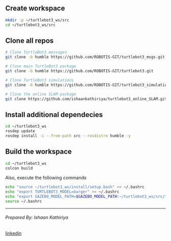 
## Create workspace

```bash
mkdir -p ~/turtlebot3_ws/src
cd ~/turtlebot3_ws/src
```


## Clone all repos

```bash
# Clone TurtleBot3 messages
git clone -b humble https://github.com/ROBOTIS-GIT/turtlebot3_msgs.git

# Clone main TurtleBot3 package
git clone -b humble https://github.com/ROBOTIS-GIT/turtlebot3.git

# Clone TurtleBot3 simulations
git clone -b humble https://github.com/ROBOTIS-GIT/turtlebot3_simulations.git

# Clone the online SLAM package
git clone https://github.com/ishaankathiriya/turtlebot3_online_SLAM.git
```



## Install additional dependecies

```bash
cd ~/turtlebot3_ws
rosdep update
rosdep install -i --from-path src --rosdistro humble -y
```


## Build the workspace

```bash
cd ~/turtlebot3_ws
colcon build
```


Also, execute the following commands 
```bash
echo "source ~/turtlebot3_ws/install/setup.bash" >> ~/.bashrc
echo "export TURTLEBOT3_MODEL=burger" >> ~/.bashrc
echo "export GAZEBO_MODEL_PATH=$GAZEBO_MODEL_PATH:~/turtlebot3_ws/src/turtlebot3_simulations/turtlebot3_gazebo/models" >> ~/.bashrc
source ~/.bashrc
```





----

###### Prepared By: Ishaan Kathiriya
[linkedin](https://www.linkedin.com/in/ishaan-kathiriya)


